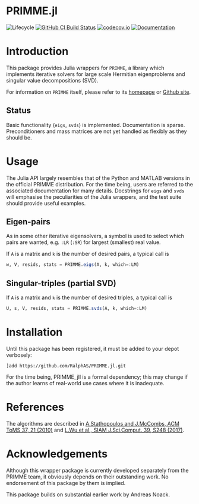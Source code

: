 # PRIMME.jl
![Lifecycle](https://img.shields.io/badge/lifecycle-experimental-orange.svg)
[![GitHub CI Build Status](https://github.com/RalphAS/PRIMME.jl/workflows/CI/badge.svg)](https://github.com/RalphAS/PRIMME.jl/actions)
[![codecov.io](http://codecov.io/github/RalphAS/PRIMME.jl/coverage.svg?branch=master)](http://codecov.io/github/RalphAS/PRIMME.jl?branch=master)
[![Documentation](https://img.shields.io/badge/docs-dev-blue.svg)](https://RalphAS.github.io/PRIMME.jl/dev)

# Introduction

This package provides Julia wrappers for `PRIMME`, a library which
implements iterative solvers for large scale Hermitian eigenproblems
and singular value decompositions (SVD).

For information on `PRIMME` itself, please refer to its
[homepage](https://www.cs.wm.edu/~andreas/software/)
or [Github site](https://github.com/primme/primme.git).

## Status

Basic functionality (`eigs`, `svds`) is implemented. Documentation is sparse.
Preconditioners and mass matrices are not yet handled as flexibly as they should be.

# Usage

The Julia API largely resembles that of the Python and MATLAB versions in the
official PRIMME distribution. For the time being, users are referred to the associated
documentation for many details. Docstrings for `eigs` and `svds` will emphasise the
peculiarities of the Julia wrappers, and the test suite should provide useful examples.

## Eigen-pairs

As in some other iterative eigensolvers, a symbol is used to select which pairs are wanted,
e.g. `:LR` (`:SR`) for largest (smallest) real value.

If `A` is a matrix and `k` is the number of desired pairs, a typical call is
```julia
w, V, resids, stats = PRIMME.eigs(A, k, which=:LM)
```

## Singular-triples (partial SVD)

If `A` is a matrix and `k` is the number of desired triples, a typical call is
```julia
U, s, V, resids, stats = PRIMME.svds(A, k, which=:LM)
```

# Installation

Until this package has been registered, it must be added to your depot verbosely:

`]add https://github.com/RalphAS/PRIMME.jl.git`

For the time being, PRIMME_jll is a formal dependency; this may change if the author
learns of real-world use cases where it is inadequate.

# References
The algorithms are described in
[A.Stathopoulos and J.McCombs, ACM ToMS 37, 21 (2010)](https://doi.org/10.1145/1731022.1731031)
and [L.Wu et al., SIAM J.Sci.Comput. 39, S248 (2017)](https://doi.org/10.1137/16M1082214).

# Acknowledgements

Although this wrapper package is currently developed separately from the PRIMME
team, it obviously depends on their outstanding work.  No endorsement of this package
by them is implied.

This package builds on substantial earlier work by Andreas Noack.
